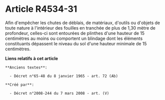 # Article R4534-31

Afin d'empêcher les chutes de déblais, de matériaux, d'outils ou d'objets de toute nature à l'intérieur des fouilles en
tranchée de plus de 1,30 mètre de profondeur, celles-ci sont entourées de plinthes d'une hauteur de 15 centimètres au moins
ou comportent un blindage dont les éléments constituants dépassent le niveau du sol d'une hauteur minimale de 15 centimètres.

**Liens relatifs à cet article**

	**Anciens textes**:

	  - Décret n°65-48 du 8 janvier 1965 - art. 72 (Ab)

	**Créé par**:

	  - Décret n°2008-244 du 7 mars 2008 - art. (V)
